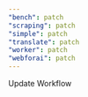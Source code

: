 ```yaml
---
"bench": patch
"scraping": patch
"simple": patch
"translate": patch
"worker": patch
"webforai": patch
---
```


Update Workflow
